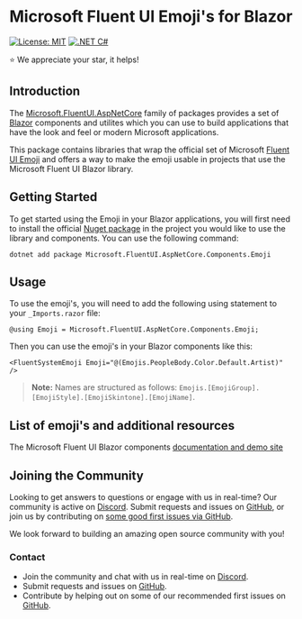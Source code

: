 # Microsoft Fluent UI Emoji's for Blazor

[![License: MIT](https://img.shields.io/badge/License-MIT-yellow.svg)](https://opensource.org/licenses/MIT)
[![.NET C#](https://img.shields.io/badge/.NET-C%23-blue)](https://docs.microsoft.com/en-us/dotnet/csharp/)

:star:  We appreciate your star, it helps!

## Introduction

The [Microsoft.FluentUI.AspNetCore](https://github.com/microsoft/fluentui-blazor) family of packages provides
a set of [Blazor](https://blazor.net) components and utilites which you can use to build applications
that have the look and feel or modern Microsoft applications.

This package contains libraries that wrap the official set of Microsoft [Fluent UI Emoji](https://github.com/microsoft/fluentui-emoji)
and offers a way to make the emoji usable in projects that use the Microsoft Fluent UI Blazor library.

## Getting Started

To get started using the Emoji in your Blazor applications, you will first need 
to install the official [Nuget package](https://www.nuget.org/packages/Microsoft.FluentUI.AspNetCore.Components.Emoji/)
in the project you would like to use the library and components. You can use the following command:

```shell
dotnet add package Microsoft.FluentUI.AspNetCore.Components.Emoji
```

## Usage

To use the emoji's, you will need to add the following using statement to your `_Imports.razor` file:

```razor
@using Emoji = Microsoft.FluentUI.AspNetCore.Components.Emoji;
```

Then you can use the emoji's in your Blazor components like this:

```razor
<FluentSystemEmoji Emoji="@(Emojis.PeopleBody.Color.Default.Artist)" />
```

> **Note:** Names are structured as follows: `Emojis.[EmojiGroup].[EmojiStyle].[EmojiSkintone].[EmojiName]`.

## List of emoji's and additional resources

The Microsoft Fluent UI Blazor components [documentation and demo site](https://www.fluentui-blazor.net)


## Joining the Community

Looking to get answers to questions or engage with us in real-time? Our community is  active on [Discord](https://discord.gg/FcSNfg4). Submit requests 
and issues on [GitHub](https://github.com/microsoft/blazor-fluentui/issues/new/choose), or join us by contributing on [some good first issues via GitHub](https://github.com/microsoft/fluentui-blazor/labels/community:good-first-issue).

We look forward to building an amazing open source community with you!

### Contact

* Join the community and chat with us in real-time on [Discord](https://discord.gg/FcSNfg4).
* Submit requests and issues on [GitHub](https://github.com/microsoft/fluentui-blazor/issues/new/choose).
* Contribute by helping out on some of our recommended first issues on [GitHub](https://github.com/microsoft/fluentui-blazor/labels/community:good-first-issue).
